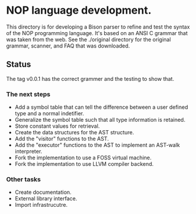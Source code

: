 # NOP language development.

This directory is for developing a Bison parser to refine and test the syntax of the NOP programming language. It's based on an ANSI C grammar that was taken from the web.  See the ./original directory for the original grammar, scanner, and FAQ that was downloaded.

## Status
The tag v0.0.1 has the correct grammer and the testing to show that. 
### The next steps
* Add a symbol table that can tell the difference between a user defined type and a normal indetifier. 
* Generalize the symbol table such that all type information is retained.
* Store constant values for retrieval.
* Create the data structures for the AST structure.
* Add the "visitor" functions to the AST.
* Add the "executor" functions to the AST to implement an AST-walk interpreter.
* Fork the implementation to use a FOSS virtual machine.
* Fork the implementation to use LLVM compiler backend.

### Other tasks
* Create documentation.
* External library interface.
* Import infrastrucutre.
